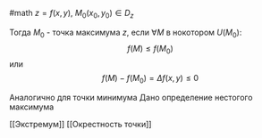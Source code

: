 #math 
$z = f(x, y)$, $M_0(x_0, y_0) \in D_z$

Тогда $M_0$ - точка максимума $z$, если $\forall M$ в нокотором $U(M_0)$:
$$
f(M) \leq f(M_0)
$$
или
$$
f(M) - f(M_0) = \Delta f(x, y) \leq 0
$$

Аналогично для точки минимума
Дано определение нестогого максимума

[[Экстремум]]
[[Окрестность точки]]